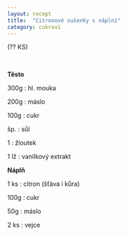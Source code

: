 ```yaml
---
layout: recept
title:  "Citronové sušenky s náplní"
category: cukroví
---
```


(?? KS)

<br>

<div class="ingredience" markdown="1">

**Těsto**

300g
: hl. mouka

200g
: máslo

100g
: cukr

šp.
: sůl

1
: žloutek

1 lž
: vanilkový extrakt

**Náplň**

1 ks
: citron (šťáva i kůra)

100g
: cukr

50g
: máslo

2 ks
: vejce

</div>
